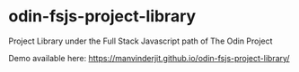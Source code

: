 # odin-fsjs-project-library
Project Library under the Full Stack Javascript path of The Odin Project

Demo available here: https://manvinderjit.github.io/odin-fsjs-project-library/